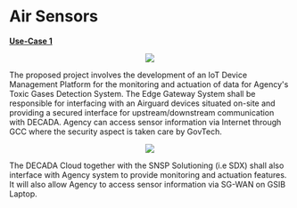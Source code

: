 # Air Sensors

**<u>Use-Case 1</u>**

<div align=center>
<img src="./images/airsensor_uc1.png"/>
</div>

The proposed project involves the development of an IoT Device Management Platform for the monitoring and actuation of data for Agency's Toxic Gases Detection System. The Edge Gateway System shall be responsible for interfacing with an Airguard devices situated on-site and providing a secured interface for upstream/downstream communication with DECADA.  Agency can access sensor information via Internet through GCC where the security aspect is taken care by GovTech.

<div align=center>
<img src="./images/uc2.png"/>
</div>

The DECADA Cloud together with the SNSP Solutioning (i.e SDX) shall also interface with Agency system to provide monitoring and actuation features. It will also allow Agency to access sensor information via SG-WAN on GSIB Laptop.